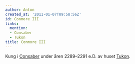 ```yaml
---
author: Anton
created_at: '2011-01-07T09:58:56Z'
id: Conmore III
links:
  mention:
  - Consaber
  - Tukon
title: Conmore III
---
```


Kung i [Consaber] under åren 2289–2291 e.D. av huset [Tukon].

  [Consaber]: Consaber
  [Tukon]: Tukon
